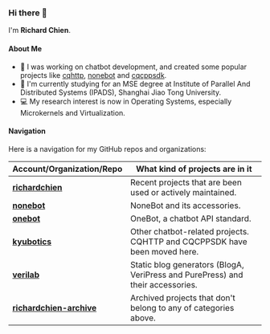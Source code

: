 ### Hi there 👋

<!--
**richardchien/richardchien** is a ✨ _special_ ✨ repository because its `README.md` (this file) appears on your GitHub profile.

Here are some ideas to get you started:

- 🔭 I’m currently working on ...
- 🌱 I’m currently learning ...
- 👯 I’m looking to collaborate on ...
- 🤔 I’m looking for help with ...
- 💬 Ask me about ...
- 📫 How to reach me: ...
- 😄 Pronouns: ...
- ⚡ Fun fact: ...
-->

I'm **Richard Chien**.

#### About Me

- 🤖 I was working on chatbot development, and created some popular projects like [cqhttp](https://github.com/richardchien/coolq-http-api), [nonebot](https://github.com/nonebot/nonebot) and [cqcppsdk](https://github.com/cqmoe/cqcppsdk).<br>
- 🏫 I'm currently studying for an MSE degree at Institute of Parallel And Distributed Systems (IPADS), Shanghai Jiao Tong University.<br>
- 💻 My research interest is now in Operating Systems, especially Microkernels and Virtualization.

#### Navigation

Here is a navigation for my GitHub repos and organizations:

Account/Organization/Repo | What kind of projects are in it
--- | ---
**[richardchien](https://github.com/richardchien?tab=repositories)** | Recent projects that are been used or actively maintained.
**[nonebot](https://github.com/nonebot)** | NoneBot and its accessories.
**[onebot](https://github.com/howmanybots/onebot)** | OneBot, a chatbot API standard.
**[kyubotics](https://github.com/kyubotics)** | Other chatbot-related projects. CQHTTP and CQCPPSDK have been moved here.
**[verilab](https://github.com/verilab)** | Static blog generators (BlogA, VeriPress and PurePress) and their accessories.
**[richardchien-archive](https://github.com/richardchien-archive)** | Archived projects that don't belong to any of categories above.

